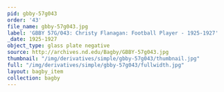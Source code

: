 ```yaml
---
pid: gbby-57g043
order: '43'
file_name: gbby-57g043.jpg
label: 'GBBY 57G/043: Christy Flanagan: Football Player - 1925-1927'
_date: 1925-1927
object_type: glass plate negative
source: http://archives.nd.edu/Bagby/GBBY-57g043.jpg
thumbnail: "/img/derivatives/simple/gbby-57g043/thumbnail.jpg"
full: "/img/derivatives/simple/gbby-57g043/fullwidth.jpg"
layout: bagby_item
collection: bagby
---
```

